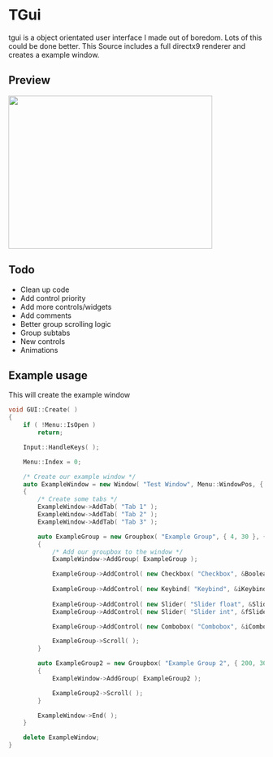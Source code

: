 # TGui

tgui is a object orientated user interface I made out of boredom. Lots of this could be done better. This Source includes a full directx9 renderer and creates a example window.

## Preview

<img src="https://i.imgur.com/SgIBMfd.png" width="401" height="301">

## Todo

- Clean up code
- Add control priority
- Add more controls/widgets
- Add comments
- Better group scrolling logic
- Group subtabs
- New controls
- Animations

## Example usage
This will create the example window
```cpp
void GUI::Create( )
{
	if ( !Menu::IsOpen )
		return;

	Input::HandleKeys( );

	Menu::Index = 0;

	/* Create our example window */
	auto ExampleWindow = new Window( "Test Window", Menu::WindowPos, { 400, 300 }, &SelectedTab );
	{
		/* Create some tabs */
		ExampleWindow->AddTab( "Tab 1" );
		ExampleWindow->AddTab( "Tab 2" );
		ExampleWindow->AddTab( "Tab 3" );

		auto ExampleGroup = new Groupbox( "Example Group", { 4, 30 }, { 186, 230 }, 0, 0 );
		{
			/* Add our groupbox to the window */
			ExampleWindow->AddGroup( ExampleGroup );

			ExampleGroup->AddControl( new Checkbox( "Checkbox", &BooleanEx ) );
			
			ExampleGroup->AddControl( new Keybind( "Keybind", &iKeybind ) );
			
			ExampleGroup->AddControl( new Slider( "Slider float", &SliderEx, 0, 100, true ) );
			ExampleGroup->AddControl( new Slider( "Slider int", &fSliderEx, 0, 100, false ) );

			ExampleGroup->AddControl( new Combobox( "Combobox", &iComboEx, { "Item 1", "Item 2", "Item 3" } ) );

			ExampleGroup->Scroll( );
		}

		auto ExampleGroup2 = new Groupbox( "Example Group 2", { 200, 30 }, { 186, 230 }, 1, 0 );
		{
			ExampleWindow->AddGroup( ExampleGroup2 );

			ExampleGroup2->Scroll( );
		}

		ExampleWindow->End( );
	}

	delete ExampleWindow;
}
```
